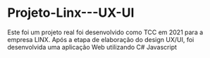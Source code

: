 # Projeto-Linx---UX-UI
Este foi um projeto real foi desenvolvido como TCC em 2021 para a empresa LINX. Após a etapa de elaboração do design UX/UI, foi desenvolvida uma aplicação Web utilizando C# Javascript 
